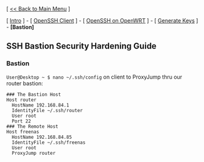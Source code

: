 [ [<< Back to Main Menu](https://github.com/seth586/guides/blob/master/README.md) ]

[ [Intro](README.md) ] - [ [OpenSSH Client](1_install_client.md) ] - [ [OpenSSH on OpenWRT](2_install_openssh.md) ] - [ [Generate Keys](3_keys.md) ] - **[Bastion]**

## SSH Bastion Security Hardening Guide
### Bastion
`User@Desktop ~ $ nano ~/.ssh/config` on client to ProxyJump thru our router bastion:
```
### The Bastion Host
Host router
  HostName 192.168.84.1
  IdentityFile ~/.ssh/router
  User root
  Port 22
### The Remote Host
Host freenas
  HostName 192.168.84.85
  IdentityFile ~/.ssh/freenas
  User root
  ProxyJump router
```
